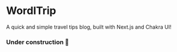 # WordlTrip
A quick and simple travel tips blog, built with Next.js and Chakra UI!

### Under construction 🚧
